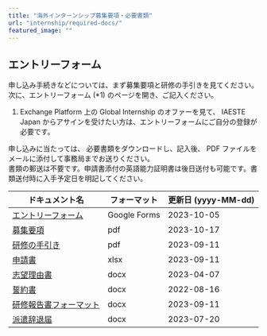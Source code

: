 ```yaml
---
title: "海外インターンシップ募集要項・必要書類"
url: "internship/required-docs/"
featured_image: ""
---
```


## エントリーフォーム

申し込み手続きなどについては、まず募集要項と研修の手引きを見てください。  
次に、エントリーフォーム (*1) のページを開き、ご記入ください。

1. Exchange Platform 上の Global Internship のオファーを見て、 IAESTE Japan からアサインを受けたい方は、エントリーフォームにご自分の登録が必要です。

申し込みに当たっては、 必要書類をダウンロードし、記入後、 PDF ファイルをメールに添付して事務局までお送りください。  
書類の郵送は不要です。申請書添付の英語能力証明書は後日送付も可能です。書類送付時に入手予定日を明記してください。

| ドキュメント名 | フォーマット | 更新日 (yyyy-MM-dd) |
| --------- | -------- | ------------------ |
| [エントリーフォーム](https://docs.google.com/forms/d/e/1FAIpQLSfGxklObPK3CPZNiYktDHGFyZEB8YV2Iw0AIViYIsO4Q4Vmfw/viewform) | Google Forms | 2023-10-05 |
| [募集要項](/files/internship/required-docs/application-guidelines-fy2024-ja-v20231017.pdf) | pdf | 2023-10-17 |
| [研修の手引き](/files/internship/required-docs/internship-dispatch-guidance-fy2024-ja-v20230828.pdf) | pdf | 2023-09-11 |
| [申請書](/files/internship/required-docs/application-form-fy2024-ja-v20230828.xlsx)          | xlsx | 2023-09-11 |
| [志望理由書](/files/internship/required-docs/statement-of-purpose-v20230407.docx)             | docx | 2023-04-07 |
| [誓約書](/files/internship/required-docs/pledge-ja-v20220816.docx)                           | docx | 2022-08-16 |
| [研修報告書フォーマット](/files/internship/required-docs/internship-report-format-v20230828.docx) | docx | 2023-09-11 |
| [派遣辞退届](/files/internship/required-docs/withdrawal-notice-ja-v20230720.doc)              | docx | 2023-07-20 |
